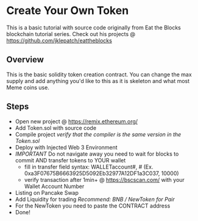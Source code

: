 # Create Your Own Token

This is a basic tutorial with source code originally from Eat the Blocks blockchain tutorial series. Check out his projects @ <https://github.com/jklepatch/eattheblocks>

## Overview

This is the basic solidity token creation contract. You can change the max supply and add anything you'd like to this as it is skeleton and what most Meme coins use. 

## Steps

- Open new project @ <https://remix.ethereum.org/>
- Add Token.sol with source code
- Compile project _verify that the compiler is the same version in the Token.sol_
- Deploy with Injected Web 3 Environment
- *IMPORTANT* Do not navigate away you need to wait for blocks to commit AND transfer tokens to YOUR wallet
  -  fill in transfer field syntax: WALLETaccount#, # (Ex. 0xa3F07675B6663925D5092Eb32977A12DF1a3C037, 10000)
  -  verify transaction after 1min+ @ <https://bscscan.com/> with your Wallet Account Number
-  Listing on Pancake Swap
  -  Add Liquidity for trading _Recommend: BNB / NewToken for Pair_
  -  For the NewToken you need to paste the CONTRACT address
-  Done!